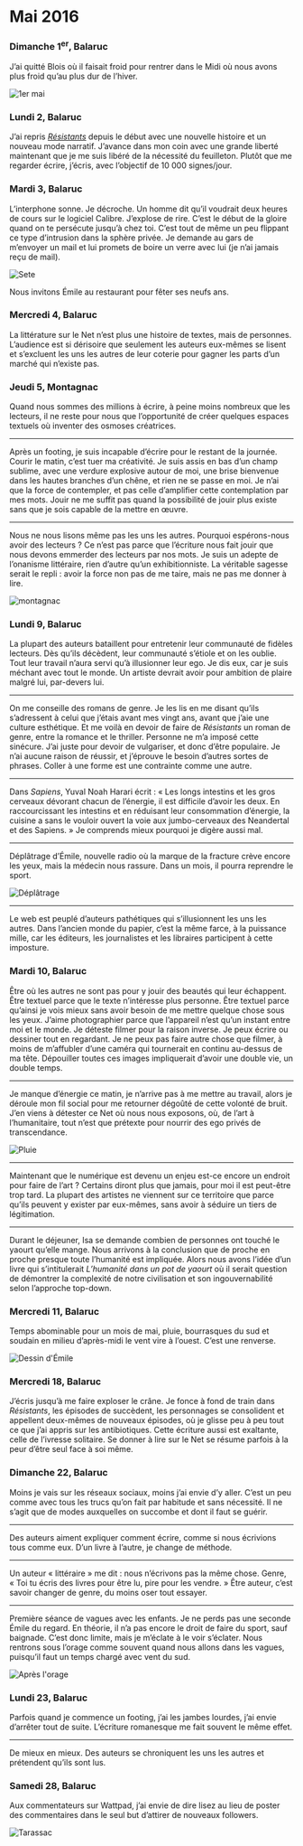 # Mai 2016



### Dimanche 1<sup>er</sup>, Balaruc

J’ai quitté Blois où il faisait froid pour rentrer dans le Midi où nous avons plus froid qu’au plus dur de l’hiver.

![1<sup>er</sup> mai](https://tcrouzet.com/images_tc/2016/06/1mai.jpg)

### Lundi 2, Balaruc

J’ai repris [*Résistants*](https://tcrouzet.com/resistants/) depuis le début avec une nouvelle histoire et un nouveau mode narratif. J’avance dans mon coin avec une grande liberté maintenant que je me suis libéré de la nécessité du feuilleton. Plutôt que me regarder écrire, j’écris, avec l’objectif de 10 000 signes/jour.

### Mardi 3, Balaruc

L’interphone sonne. Je décroche. Un homme dit qu’il voudrait deux heures de cours sur le logiciel Calibre. J’explose de rire. C’est le début de la gloire quand on te persécute jusqu’à chez toi. C’est tout de même un peu flippant ce type d’intrusion dans la sphère privée. Je demande au gars de m’envoyer un mail et lui promets de boire un verre avec lui (je n’ai jamais reçu de mail).

![Sete](https://tcrouzet.com/images_tc/2016/06/sete.jpg)

Nous invitons Émile au restaurant pour fêter ses neufs ans.

### Mercredi 4, Balaruc

La littérature sur le Net n’est plus une histoire de textes, mais de personnes. L’audience est si dérisoire que seulement les auteurs eux-mêmes se lisent et s’excluent les uns les autres de leur coterie pour gagner les parts d’un marché qui n’existe pas.

### Jeudi 5, Montagnac

Quand nous sommes des millions à écrire, à peine moins nombreux que les lecteurs, il ne reste pour nous que l’opportunité de créer quelques espaces textuels où inventer des osmoses créatrices.

---

Après un footing, je suis incapable d’écrire pour le restant de la journée. Courir le matin, c’est tuer ma créativité. Je suis assis en bas d’un champ sublime, avec une verdure explosive autour de moi, une brise bienvenue dans les hautes branches d’un chêne, et rien ne se passe en moi. Je n’ai que la force de contempler, et pas celle d’amplifier cette contemplation par mes mots. Jouir ne me suffit pas quand la possibilité de jouir plus existe sans que je sois capable de la mettre en œuvre.

---

Nous ne nous lisons même pas les uns les autres. Pourquoi espérons-nous avoir des lecteurs ? Ce n’est pas parce que l’écriture nous fait jouir que nous devons emmerder des lecteurs par nos mots. Je suis un adepte de l’onanisme littéraire, rien d’autre qu’un exhibitionniste. La véritable sagesse serait le repli : avoir la force non pas de me taire, mais ne pas me donner à lire.

![montagnac](https://tcrouzet.com/images_tc/2016/06/montagnac.jpg)

### Lundi 9, Balaruc

La plupart des auteurs bataillent pour entretenir leur communauté de fidèles lecteurs. Dès qu’ils décèdent, leur communauté s’étiole et on les oublie. Tout leur travail n’aura servi qu’à illusionner leur ego. Je dis eux, car je suis méchant avec tout le monde. Un artiste devrait avoir pour ambition de plaire malgré lui, par-devers lui.

---

On me conseille des romans de genre. Je les lis en me disant qu’ils s’adressent à celui que j’étais avant mes vingt ans, avant que j’aie une culture esthétique. Et me voilà en devoir de faire de *Résistants* un roman de genre, entre la romance et le thriller. Personne ne m’a imposé cette sinécure. J’ai juste pour devoir de vulgariser, et donc d’être populaire. Je n’ai aucune raison de réussir, et j’éprouve le besoin d’autres sortes de phrases. Coller à une forme est une contrainte comme une autre.

---

Dans *Sapiens*, Yuval Noah Harari écrit : « Les longs intestins et les gros cerveaux dévorant chacun de l’énergie, il est difficile d’avoir les deux. En raccourcissant les intestins et en réduisant leur consommation d’énergie, la cuisine a sans le vouloir ouvert la voie aux jumbo-cerveaux des Neandertal et des Sapiens. » Je comprends mieux pourquoi je digère aussi mal.

---

Déplâtrage d’Émile, nouvelle radio où la marque de la fracture crève encore les yeux, mais la médecin nous rassure. Dans un mois, il pourra reprendre le sport.

![Déplâtrage](https://tcrouzet.com/images_tc/2016/06/platre.jpg)

---

Le web est peuplé d’auteurs pathétiques qui s’illusionnent les uns les autres. Dans l’ancien monde du papier, c’est la même farce, à la puissance mille, car les éditeurs, les journalistes et les libraires participent à cette imposture.

### Mardi 10, Balaruc

Être où les autres ne sont pas pour y jouir des beautés qui leur échappent. Être textuel parce que le texte n’intéresse plus personne. Être textuel parce qu’ainsi je vois mieux sans avoir besoin de me mettre quelque chose sous les yeux. J’aime photographier parce que l’appareil n’est qu’un instant entre moi et le monde. Je déteste filmer pour la raison inverse. Je peux écrire ou dessiner tout en regardant. Je ne peux pas faire autre chose que filmer, à moins de m’affubler d’une caméra qui tournerait en continu au-dessus de ma tête. Dépouiller toutes ces images impliquerait d’avoir une double vie, un double temps.

---

Je manque d’énergie ce matin, je n’arrive pas à me mettre au travail, alors je déroule mon fil social pour me retourner dégoûté de cette volonté de bruit. J’en viens à détester ce Net où nous nous exposons, où, de l’art à l’humanitaire, tout n’est que prétexte pour nourrir des ego privés de transcendance.

![Pluie](https://tcrouzet.com/images_tc/2016/06/pluie1.jpg)

---

Maintenant que le numérique est devenu un enjeu est-ce encore un endroit pour faire de l’art ? Certains diront plus que jamais, pour moi il est peut-être trop tard. La plupart des artistes ne viennent sur ce territoire que parce qu’ils peuvent y exister par eux-mêmes, sans avoir à séduire un tiers de légitimation.

---

Durant le déjeuner, Isa se demande combien de personnes ont touché le yaourt qu’elle mange. Nous arrivons à la conclusion que de proche en proche presque toute l’humanité est impliquée. Alors nous avons l’idée d’un livre qui s’intitulerait *L’humanité dans un pot de yaourt* où il serait question de démontrer la complexité de notre civilisation et son ingouvernabilité selon l’approche top-down.

### Mercredi 11, Balaruc

Temps abominable pour un mois de mai, pluie, bourrasques du sud et soudain en milieu d’après-midi le vent vire à l’ouest. C’est une renverse.

<div class="iframe" id="iframe23"></div>

![Dessin d'Émile](https://tcrouzet.com/images_tc/2016/06/pan.jpg)

### Mercredi 18, Balaruc

J’écris jusqu’à me faire exploser le crâne. Je fonce à fond de train dans *Résistants*, les épisodes de succèdent, les personnages se consolident et appellent deux-mêmes de nouveaux épisodes, où je glisse peu à peu tout ce que j’ai appris sur les antibiotiques. Cette écriture aussi est exaltante, celle de l’ivresse solitaire. Se donner à lire sur le Net se résume parfois à la peur d’être seul face à soi même.

### Dimanche 22, Balaruc

Moins je vais sur les réseaux sociaux, moins j’ai envie d’y aller. C’est un peu comme avec tous les trucs qu’on fait par habitude et sans nécessité. Il ne s’agit que de modes auxquelles on succombe et dont il faut se guérir.

---

Des auteurs aiment expliquer comment écrire, comme si nous écrivions tous comme eux. D’un livre à l’autre, je change de méthode.

---

Un auteur « littéraire » me dit : nous n’écrivons pas la même chose. Genre, « Toi tu écris des livres pour être lu, pire pour les vendre. » Être auteur, c’est savoir changer de genre, du moins oser tout essayer.

---

Première séance de vagues avec les enfants. Je ne perds pas une seconde Émile du regard. En théorie, il n’a pas encore le droit de faire du sport, sauf baignade. C’est donc limite, mais je m’éclate à le voir s’éclater. Nous rentrons sous l’orage comme souvent quand nous allons dans les vagues, puisqu’il faut un temps chargé avec vent du sud.

![Après l'orage](https://tcrouzet.com/images_tc/2016/06/orage.jpg)

### Lundi 23, Balaruc

Parfois quand je commence un footing, j’ai les jambes lourdes, j’ai envie d’arrêter tout de suite. L’écriture romanesque me fait souvent le même effet.

---

De mieux en mieux. Des auteurs se chroniquent les uns les autres et prétendent qu’ils sont lus.

### Samedi 28, Balaruc

Aux commentateurs sur Wattpad, j’ai envie de dire lisez au lieu de poster des commentaires dans le seul but d’attirer de nouveaux followers.

![Tarassac](https://tcrouzet.com/images_tc/2016/06/tarassac.jpg)